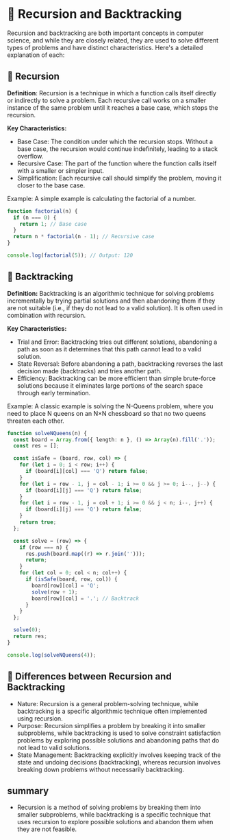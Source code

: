 # 📖 Recursion and Backtracking
Recursion and backtracking are both important concepts in computer science, and while they are closely related, they are used to solve different types of problems and have distinct characteristics.
Here's a detailed explanation of each:

## 🚀 Recursion
**Definition**: Recursion is a technique in which a function calls itself directly or indirectly to solve a problem.
Each recursive call works on a smaller instance of the same problem until it reaches a base case, which stops the recursion.

**Key Characteristics:**

- Base Case: The condition under which the recursion stops. Without a base case, the recursion would continue indefinitely, leading to a stack overflow.
- Recursive Case: The part of the function where the function calls itself with a smaller or simpler input.
- Simplification: Each recursive call should simplify the problem, moving it closer to the base case.

Example: A simple example is calculating the factorial of a number.
```TypeScript
function factorial(n) {
  if (n === 0) {
    return 1; // Base case
  }
  return n * factorial(n - 1); // Recursive case
}

console.log(factorial(5)); // Output: 120
```

## 🚀 Backtracking

**Definition:** Backtracking is an algorithmic technique for solving problems incrementally by trying partial solutions and then abandoning them if they are not suitable (i.e., if they do not lead to a valid solution). It is often used in combination with recursion.

**Key Characteristics:**

- Trial and Error: Backtracking tries out different solutions, abandoning a path as soon as it determines that this path cannot lead to a valid solution.
- State Reversal: Before abandoning a path, backtracking reverses the last decision made (backtracks) and tries another path.
- Efficiency: Backtracking can be more efficient than simple brute-force solutions because it eliminates large portions of the search space through early termination.

Example: A classic example is solving the N-Queens problem, where you need to place N queens on an N×N chessboard so that no two queens threaten each other.
```TypeScript
function solveNQueens(n) {
  const board = Array.from({ length: n }, () => Array(n).fill('.'));
  const res = [];

  const isSafe = (board, row, col) => {
    for (let i = 0; i < row; i++) {
      if (board[i][col] === 'Q') return false;
    }
    for (let i = row - 1, j = col - 1; i >= 0 && j >= 0; i--, j--) {
      if (board[i][j] === 'Q') return false;
    }
    for (let i = row - 1, j = col + 1; i >= 0 && j < n; i--, j++) {
      if (board[i][j] === 'Q') return false;
    }
    return true;
  };

  const solve = (row) => {
    if (row === n) {
      res.push(board.map((r) => r.join('')));
      return;
    }
    for (let col = 0; col < n; col++) {
      if (isSafe(board, row, col)) {
        board[row][col] = 'Q';
        solve(row + 1);
        board[row][col] = '.'; // Backtrack
      }
    }
  };

  solve(0);
  return res;
}

console.log(solveNQueens(4));

```

## 🚀 Differences between Recursion and Backtracking

- Nature: Recursion is a general problem-solving technique, while backtracking is a specific algorithmic technique often implemented using recursion.
- Purpose: Recursion simplifies a problem by breaking it into smaller subproblems, while backtracking is used to solve constraint satisfaction problems by exploring possible solutions and abandoning paths that do not lead to valid solutions.
- State Management: Backtracking explicitly involves keeping track of the state and undoing decisions (backtracking), whereas recursion involves breaking down problems without necessarily backtracking.

## summary
- Recursion is a method of solving problems by breaking them into smaller subproblems, while backtracking is a specific technique that uses recursion to explore possible solutions and abandon them when they are not feasible.
